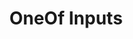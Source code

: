 ---
slug: oneof-inputs
version: v1.347.0
title: OneOf Inputs
tags: ['Scripts', 'Flow Editor']
description: Added new type of input `oneOf@, that displays an option between multiple objects.
features:
  [
    'OneOf support in TypeScript scripts and their auto-generated UIs.',
    'OneOf support in flow inputs and their auto-generated UIs.',
    'OneOf support in any UI-built schema',
  ]
docs: /docs/core_concepts/auto_generated_uis#oneof
video: /videos/oneof.mp4
---